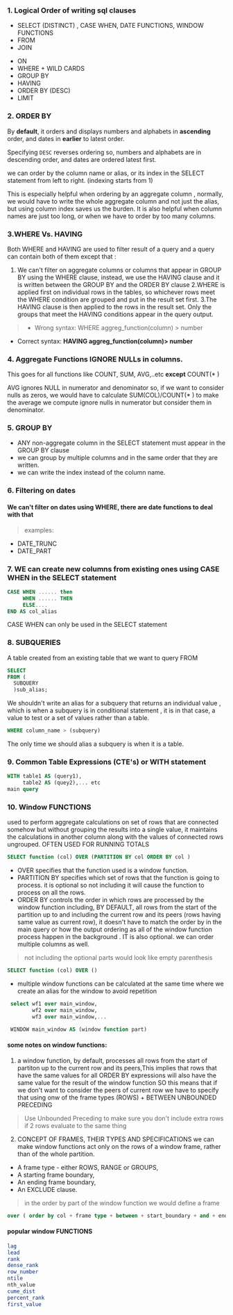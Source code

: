 ###  1. Logical Order of writing sql clauses

* SELECT (DISTINCT) , CASE WHEN, DATE FUNCTIONS, WINDOW FUNCTIONS
* FROM
* JOIN
- ON
- WHERE + WILD CARDS
- GROUP BY
- HAVING
- ORDER BY (DESC)
- LIMIT

### 2. ORDER BY

By **default**, it orders and displays numbers  and alphabets in **ascending** order, and dates in **earlier** to latest order.

Specifying `DESC` reverses ordering so, numbers and alphabets are in descending order, and dates are ordered latest first.

we can order by the column name  or alias, or its index in the SELECT statement from left to right. (indexing starts from 1)

This is especially helpful when ordering by  an aggregate column , normally, we would have to write the whole aggregate column and not just the alias, but using column index saves us the burden.
It is also helpful when column names are just too long, or when we have to order by too many columns.


### 3.WHERE Vs. HAVING
Both WHERE and HAVING are used to filter result of a query and a query can contain both of them except that :

 1. We can't filter on aggregate columns or columns that appear in GROUP BY using the WHERE clause, instead, we use the HAVING clause and it is written between the GROUP BY and the ORDER BY clause
 2.WHERE is applied first on individual rows in the tables, so whichever rows meet the WHERE condition are grouped and put in the result set first.
 3.The HAVING clause is then applied to the rows in the result set. Only the groups that meet the HAVING conditions appear in the query output.


> - Wrong syntax: WHERE aggreg_function(column) > number
- Correct syntax: **HAVING aggreg_function(column)> number**

### 4. Aggregate Functions IGNORE NULLs in columns.
This goes for all functions like COUNT, SUM, AVG,..etc
**except** COUNT(* )

AVG ignores NULL in numerator and denominator so, if we want to consider nulls as zeros, we would have to calculate SUM(COL)/COUNT(* ) to make the average we compute ignore nulls in numerator but consider them in denominator.

### 5. GROUP BY
- ANY non-aggregate column in the SELECT statement must appear in the GROUP BY clause
- we can group by multiple columns and in the same order that they are written.
- we can write the index instead of the column name.


### 6. Filtering on dates
#### We can't filter on dates using WHERE, there are date functions to deal with that
> examples:
 - DATE_TRUNC
 - DATE_PART


 ### 7. WE can create new columns from existing ones using CASE WHEN in the SELECT statement
 ```SQL
 CASE WHEN ...... then
      WHEN ...... THEN
      ELSE....
 END AS col_alias
 ```
 CASE WHEN can only be used in the SELECT statement


### 8. SUBQUERIES
A table created from an existing table that we want to query FROM
```sql
SELECT
FROM (
  SUBQUERY
  )sub_alias;
```
We shouldn't write an alias for a subquery that returns an individual value , which is when a subquery is in conditional statement , it is in that case, a value to test or a set of values rather than a table.
```SQL
WHERE column_name > (subquery)
```
The only time we should alias a subquery is when it is a table.

### 9. Common Table Expressions (CTE's) or WITH statement
```sql
WITH table1 AS (query1),
     table2 AS (quey2),... etc
main query
```

### 10. Window FUNCTIONS
used to perform aggregate calculations on set of rows that are connected somehow but without grouping the results into a single value, it maintains the calculations in another column along with the values of  connected rows ungrouped.
OFTEN USED FOR RUNNING TOTALS

```SQL
SELECT function (col) OVER (PARTITION BY col ORDER BY col )
```
- OVER specifies that the function used is a window function.
- PARTITION BY specifies which set of rows that the function is going to process. it is optional so not including it will cause the function to process on all the rows.
- ORDER BY controls the order in which rows are processed by the window function including, BY DEFAULT, all rows from the start of the partition up to and including the current row  and its peers (rows having same value as current row), it doesn't have to match the order by in the main query or how the output ordering as all of the window function process happen in the background . IT is also optional. we can order multiple columns as well.

>not including the optional parts would look like empty parenthesis
```SQL
SELECT function (col) OVER ()
```

- multiple window functions can be calculated at the same time where we create an alias for the window to avoid repetition
```sql
 select wf1 over main_window,
        wf2 over main_window,
        wf3 over main_window,...

 WINDOW main_window AS (window function part)
```

#### some notes on window functions:

1. a window function, by default, processes all rows from the start of partiton up to the current row and its peers,This implies that rows that have the same values for all ORDER BY expressions will also have the same value for the result of the window function SO this means that if we don't want to consider the peers of current row we have to specify that using onw of the frame types (ROWS) + BETWEEN UNBOUNDED PRECEDING
> Use Unbounded Preceding to make sure you don't include extra rows if 2 rows evaluate to the same thing

2. CONCEPT OF FRAMES, THEIR TYPES AND SPECIFICATIONS
we can make window functions act only on the rows of a window frame, rather than of the whole partition.
- A frame type - either ROWS, RANGE or GROUPS,
- A starting frame boundary,
- An ending frame boundary,
- An EXCLUDE clause.

> in the order by part of the window function we would define a frame

```sql
over ( order by col + frame type + between + start_boundary + and + end_boundary )
```

#### popular window FUNCTIONS
```sql
lag
lead
rank
dense_rank
row_number
ntile
nth_value
cume_dist
percent_rank
first_value
```
